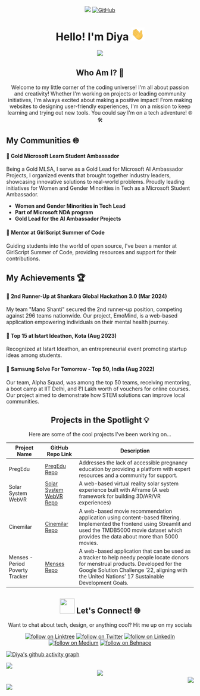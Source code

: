 <div  align="center" >
<img src="https://media.giphy.com/media/VgCDAzcKvsR6OM0uWg/giphy.gif" width="50" />
<a href="https://github.com/DiyaVj"><img src="https://img.shields.io/github/followers/PluckyPrecious.svg?label=GitHub&style=social" alt="GitHub"></a>
</div>
<!-- heading -->

<div align="center">
 
# Hello! I'm Diya <img width="35" src="https://github.com/1999AZZAR/1999AZZAR/blob/main/resources/img/waving.gif">
</div>
<div align="center"><img src="https://readme-typing-svg.herokuapp.com?color=ff69b4&size=25&center=true&vCenter=true&width=500&height=30&lines=Welcome;I'm+happy+to+have+you+here!"/>
</div>

<!-- About Me -->
<div align="center">
  <h2> <a target="blank">  Who Am I? 🚀 </a> </h2>
</div>

<div align="center">
  <p>Welcome to my little corner of the coding universe! I'm all about passion and creativity! Whether I'm working on projects or leading community initiatives, I'm always excited about making a positive impact! From making websites to designing user-friendly experiences, I'm on a mission to keep learning and trying out new tools. You could say I'm on a tech adventure! 🌐🛠️</p>
</div>

## My Communities 🌐

#### 🚀 Gold Microsoft Learn Student Ambassador

<p>Being a Gold MLSA, I serve as a Gold Lead for Microsoft AI Ambassador Projects, I organized events that brought together industry leaders, showcasing innovative solutions to real-world problems. Proudly leading initiatives for Women and Gender Minorities in Tech as a Microsoft Student Ambassador.
</p>

- **Women and Gender Minorities in Tech Lead**
- **Part of Microsoft NDA program**
- **Gold Lead for the AI Ambassador Projects**

#### 🚀 Mentor at GirlScript Summer of Code

Guiding students into the world of open source, I've been a mentor at GirlScript Summer of Code, providing resources and support for their contributions.

## My Achievements 🏆

#### 🌟 2nd Runner-Up at Shankara Global Hackathon 3.0 (Mar 2024)

My team "Mano Shanti" secured the 2nd runner-up position, competing against 296 teams nationwide. Our project, EmoMind, is a web-based application empowering individuals on their mental health journey. 

#### 🌟 Top 15 at Istart Ideathon, Kota (Aug 2023)

Recognized at Istart Ideathon, an entrepreneurial event promoting startup ideas among students. 

#### 🌟 Samsung Solve For Tomorrow - Top 50, India (Aug 2022)

Our team, Alpha Squad, was among the top 50 teams, receiving mentoring, a boot camp at IIT Delhi, and ₹1 Lakh worth of vouchers for online courses. Our project aimed to demonstrate how STEM solutions can improve local communities. 


<!-- Projects -->
<div align="center">
  <h2> <a target="blank"> Projects in the Spotlight 💡 </a> </h2>
 <p>Here are some of the cool projects I've been working on...</p>
</div>

| Project Name         | GitHub Repo Link                | Description                                      |
|----------------------|---------------------------------|--------------------------------------------------|
| PregEdu              | [PregEdu Repo](https://github.com/DiyaVj/PregEdu) | Addresses the lack of accessible pregnancy education by providing a platform with expert resources and a community for support.       |
| Solar System WebVR   | [Solar System WebVR Repo](https://github.com/DiyaVj/Solar-System-WebVR)          | A web-based virtual reality solar system experience built with AFrame (A web framework for building 3D/AR/VR experiences)                  |
| Cinemilar            | [Cinemilar Repo](https://github.com/DiyaVj/Cinemilar)              | A web-based movie recommendation application using content-based filtering. Implemented the frontend using Streamlit and used the TMDB5000 movie dataset which provides the data about more than 5000 movies.                 |
| Menses - Period Poverty Tracker           | [Menses Repo](https://github.com/DiyaVj/Menses-Period-Poverty-Tracker)              | A web-based application that can be used as a tracker to help needy people locate donors for menstrual products. Developed for the Google Solution Challenge ’22, aligning with the United Nations’ 17 Sustainable Development Goals.                  |


<!-- Contact me -->

 <div align="center">
  <h2> <a target="blank"> <img src="https://media1.giphy.com/media/IqgySmxEgP0rs40ZMB/giphy.gif?cid=ecf05e47e7dvfufx9t47q5pf2065hf6mr8dmr8y2yrq8o3su&rid=giphy.gif&ct=s" height="40" width="40" />
    Let's Connect! 🌐 </a>
  </h2>
  <p>Want to chat about tech, design, or anything cool? Hit me up on my socials</p>
 </div>

<p align="center">
<a href="https://linktr.ee/Diyavj">
        <img src="https://img.shields.io/twitter/follow/DiyaVj?style=social&logo=linktree"
            alt="follow on Linktree"></a>
<a href="https://twitter.com/DiyaVijay6">
        <img src="https://img.shields.io/twitter/follow/DiyaVijay6?style=social&logo=twitter"
            alt="follow on Twitter"></a>
 <a href="www.linkedin.com/in/diya-vijay">
        <img src="https://img.shields.io/twitter/follow/Diya-Vijay?style=social&logo=linkedin"
            alt="follow on LinkedIn"></a>
 <a href="www.linkedin.com/in/diya-vijay">
        <img src="https://img.shields.io/twitter/follow/diyavijay?style=social&logo=medium"
            alt="follow on Medium"></a>
 <a href="www.linkedin.com/in/diya-vijay">
        <img src="https://img.shields.io/twitter/follow/diyavj?style=social&logo=behance"
            alt="follow on Behnace"></a>
</p>

 <!-- git graph -->
 [![Diya's github activity graph](https://github-readme-activity-graph.vercel.app/graph?username=DiyaVj&theme=react-dark&line=ff69b4&color=D3D3D3)](https://github.com/ashutosh00710/github-readme-activity-graph)
  
 <!-- footer -->
<div align="left">
<img src="https://media.giphy.com/media/ObNTw8Uzwy6KQ/giphy.gif" width="30">
</div>
        
<div align="center">
<img src="https://media.giphy.com/media/7j2hfyeVcDtf2/giphy.gif" width="50" />
</div>

<div align="right">
<img src="https://media.giphy.com/media/ObNTw8Uzwy6KQ/giphy.gif" width="30" />
</div>

<img src="https://user-images.githubusercontent.com/73097560/115834477-dbab4500-a447-11eb-908a-139a6edaec5c.gif"> 
